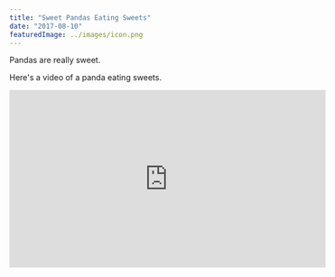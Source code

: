 ```yaml
---
title: "Sweet Pandas Eating Sweets"
date: "2017-08-10"
featuredImage: ../images/icon.png
---
```


Pandas are really sweet.

Here's a video of a panda eating sweets.

<iframe width="560" height="315" src="https://www.youtube.com/embed/4n0xNbfJLR8" frameborder="0" allowfullscreen></iframe>
